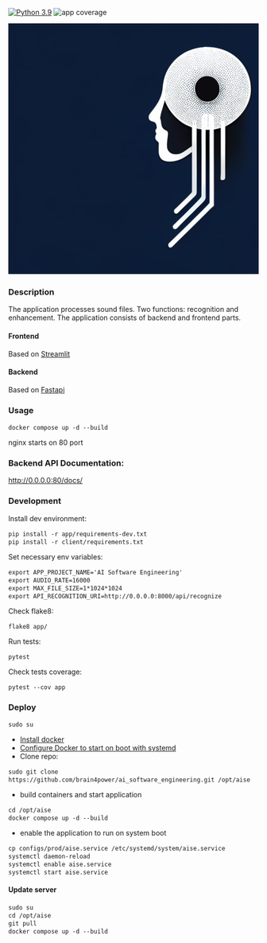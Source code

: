 [![Python 3.9](https://img.shields.io/badge/python-3.9-blue.svg)](https://www.python.org/downloads/release/python-3916/)
![app coverage](https://img.shields.io/badge/app_test_coverage-83%25-yellowgreen)

![ScreenShot](img/sound_logo.png)

### Description
The application processes sound files. Two functions: recognition and enhancement.
The application consists of backend and frontend parts.
#### Frontend
Based on [Streamlit](https://github.com/streamlit/streamlit)
#### Backend
Based on [Fastapi](https://github.com/tiangolo/fastapi)
### Usage
```shell
docker compose up -d --build
```
nginx starts on 80 port

### Backend API Documentation: 
http://0.0.0.0:80/docs/

### Development
Install dev environment:
```shell
pip install -r app/requirements-dev.txt
pip install -r client/requirements.txt
```
Set necessary env variables:
```shell
export APP_PROJECT_NAME='AI Software Engineering'
export AUDIO_RATE=16000
export MAX_FILE_SIZE=1*1024*1024
export API_RECOGNITION_URI=http://0.0.0.0:8000/api/recognize
```
Check flake8:
```shell
flake8 app/
```
Run tests:
```shell
pytest
```
Check tests coverage:
```shell
pytest --cov app
```

### Deploy
```shell
sudo su
```
- [Install docker](https://docs.docker.com/engine/install/ubuntu/)
- [Configure Docker to start on boot with systemd](https://docs.docker.com/engine/install/linux-postinstall/#configure-docker-to-start-on-boot-with-systemd)
- Clone repo:
```shell
sudo git clone https://github.com/brain4power/ai_software_engineering.git /opt/aise
```
- build containers and start application
```shell
cd /opt/aise
docker compose up -d --build
```
- enable the application to run on system boot
```shell
cp configs/prod/aise.service /etc/systemd/system/aise.service
systemctl daemon-reload
systemctl enable aise.service
systemctl start aise.service
```
#### Update server
```shell
sudo su
cd /opt/aise
git pull
docker compose up -d --build
```